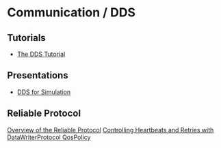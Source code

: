 # Communication / DDS

## Tutorials
* [The DDS Tutorial](https://sites.laas.fr/files/SLides-A_Corsaro.pdf)

## Presentations
* [DDS for Simulation](https://www.simulationinformation.com/wp-content/uploads/2019/04/rti-ncs-seminar.pdf)

## Reliable Protocol
[Overview of the Reliable Protocol](https://community.rti.com/static/documentation/connext-dds/5.3.0/doc/manuals/connext_dds/html_files/RTI_ConnextDDS_CoreLibraries_UsersManual/Content/UsersManual/Overview_of_the_Reliable_Protocol.htm#reliable_1394042328_613376)
[Controlling Heartbeats and Retries with DataWriterProtocol QosPolicy](https://community.rti.com/static/documentation/connext-dds/5.3.0/doc/manuals/connext_dds/html_files/RTI_ConnextDDS_CoreLibraries_UsersManual/Content/UsersManual/Controlling_Heartbeats_and_Retries.htm)
